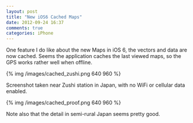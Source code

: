 ```yaml
---
layout: post
title: "New iOS6 Cached Maps"
date: 2012-09-24 16:37
comments: true
categories: iPhone
---
```


One feature I do like about the new Maps in iOS 6, the vectors and data are now cached. Seems the application caches the last viewed maps, so the GPS works rather well when offline.

{% img /images/cached_zushi.png 640 960 %}

Screenshot taken near Zushi station in Japan, with no WiFi or cellular data enabled.

{% img /images/cached_proof.png 640 960 %}

Note also that the detail in semi-rural Japan seems pretty good.
